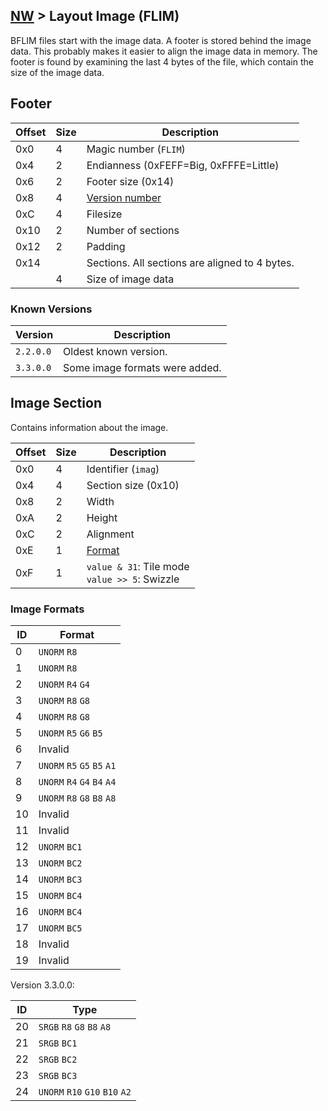 ## [NW](/formats.md#nw) > Layout Image (FLIM)

BFLIM files start with the image data. A footer is stored behind the image data. This probably makes it easier to align the image data in memory. The footer is found by examining the last 4 bytes of the file, which contain the size of the image data.

## Footer
| Offset | Size | Description |
| --- | --- | --- |
| 0x0 | 4 | Magic number (`FLIM`) |
| 0x4 | 2 | Endianness (0xFEFF=Big, 0xFFFE=Little) |
| 0x6 | 2 | Footer size (0x14) |
| 0x8 | 4 | [Version number](#known-versions) |
| 0xC | 4 | Filesize |
| 0x10 | 2 | Number of sections |
| 0x12 | 2 | Padding |
| 0x14 | | Sections. All sections are aligned to 4 bytes. |
| | 4 | Size of image data |

### Known Versions
| Version | Description |
| --- | --- |
| `2.2.0.0` | Oldest known version. |
| `3.3.0.0` | Some image formats were added. |

## Image Section
Contains information about the image.

| Offset | Size | Description |
| --- | --- | --- |
| 0x0 | 4 | Identifier (`imag`) |
| 0x4 | 4 | Section size (0x10) |
| 0x8 | 2 | Width |
| 0xA | 2 | Height |
| 0xC | 2 | Alignment |
| 0xE | 1 | [Format](#image-formats) |
| 0xF | 1 | `value & 31`: Tile mode<br>`value >> 5`: Swizzle |

### Image Formats
| ID  | Format |
| ---  | --- |
| 0 | `UNORM` `R8` |
| 1 | `UNORM` `R8` |
| 2 | `UNORM` `R4` `G4` |
| 3 | `UNORM` `R8` `G8` |
| 4 | `UNORM` `R8` `G8` |
| 5 | `UNORM` `R5` `G6` `B5` |
| 6 | Invalid |
| 7 | `UNORM` `R5` `G5` `B5` `A1` |
| 8 | `UNORM` `R4` `G4` `B4` `A4` |
| 9 | `UNORM` `R8` `G8` `B8` `A8` |
| 10 | Invalid |
| 11 | Invalid |
| 12 | `UNORM` `BC1` |
| 13 | `UNORM` `BC2` |
| 14 | `UNORM` `BC3` |
| 15 | `UNORM` `BC4` |
| 16 | `UNORM` `BC4` |
| 17 | `UNORM` `BC5` |
| 18 | Invalid |
| 19 | Invalid |

Version 3.3.0.0:

| ID | Type |
| --- | --- |
| 20 | `SRGB` `R8` `G8` `B8` `A8` |
| 21 | `SRGB` `BC1` |
| 22 | `SRGB` `BC2` |
| 23 | `SRGB` `BC3` |
| 24 | `UNORM` `R10` `G10` `B10` `A2` |